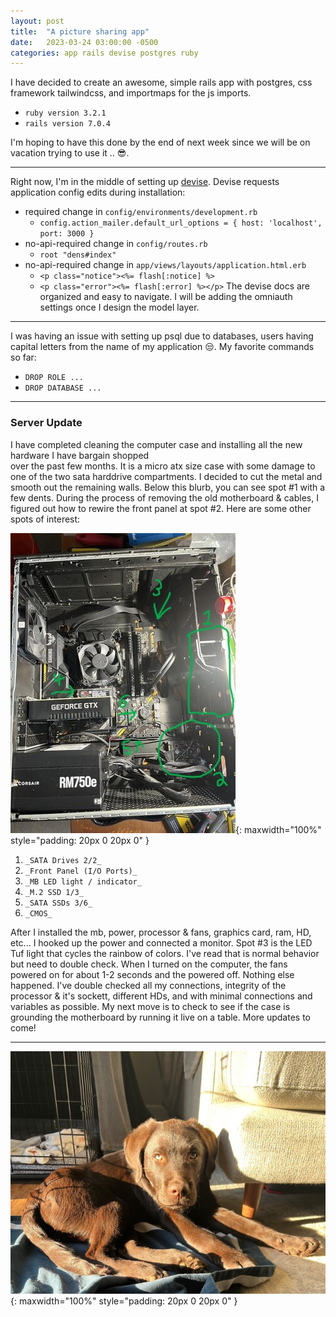 ```yaml
---
layout: post
title:  "A picture sharing app"
date:   2023-03-24 03:00:00 -0500
categories: app rails devise postgres ruby
---
```


I have decided to create an awesome, simple rails app with postgres, css framework 
tailwindcss, and importmaps for the js imports. 

  - `ruby version 3.2.1`
  - `rails version 7.0.4`

I'm hoping to have this done by the end of next week since we will be on vacation 
trying to use it .. 😎.

---

Right now, I'm in the middle of setting up [devise](https://github.com/heartcombo/devise). 
Devise requests application config edits during installation:
  - required change in `config/environments/development.rb`
    - `config.action_mailer.default_url_options = { host: 'localhost', port: 3000 }`
  - no-api-required change in `config/routes.rb`
    - `root "dens#index"`
  - no-api-required change in `app/views/layouts/application.html.erb`
    - `<p class="notice"><%= flash[:notice] %>`
    - `<p class="error"><%= flash[:error] %></p>`
The devise docs are organized and easy to navigate. I will be adding the 
omniauth settings once I design the model layer.

---

I was having an issue with setting up psql due to databases, users having 
capital letters from the name of my application 😒. My favorite commands so far: 
  - `DROP ROLE ...`
  - `DROP DATABASE ...`

---

### Server Update

I have completed cleaning the computer case and installing all the new hardware I have bargain shopped  
over the past few months. It is a micro atx size case with some damage to one of the two sata harddrive 
compartments. I decided to cut the metal and smooth out the remaining walls. Below this blurb, you can see 
spot #1 with a few dents. During the process of removing the old motherboard & cables, I figured out how to 
rewire the front panel at spot #2. Here are some other spots of interest:

![capybara-server1](/img/capybara-server1.jpg){: maxwidth="100%" style="padding: 20px 0 20px 0" }

  1. `_SATA Drives 2/2_`
  2. `_Front Panel (I/O Ports)_`
  3. `_MB LED light / indicator_`
  4. `_M.2 SSD 1/3_`
  5. `_SATA SSDs 3/6_`
  6. `_CMOS_`

After I installed the mb, power, processor & fans, graphics card, ram, HD, etc... I hooked up the power and connected 
a monitor. Spot #3 is the LED Tuf light that cycles the rainbow of colors. I've read that is normal behavior but need 
to double check.  When I turned on the computer, the fans powered on for about 1-2 seconds and the powered off.  Nothing 
else happened. I've double checked all my connections, integrity of the processor & it's sockett, different HDs, and with 
minimal connections and variables as possible. My next move is to check to see if the case is grounding the motherboard by 
running it live on a table.  More updates to come!

<!-- TODO fix blockquote, code, img syntax -->

---

![woodford2](/img/woodford2.jpg){: maxwidth="100%" style="padding: 20px 0 20px 0" }
